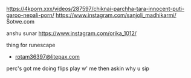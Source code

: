 https://4kporn.xxx/videos/287597/chiknai-parchha-tara-innocent-puti-garoo-nepali-porn/
https://www.instagram.com/sanjoli_madhikarmi/
Sotwe.com

anshu sunar 
https://www.instagram.com/orika_1012/


thing for runescape
 - rotam36397@litepax.com



perc's got me doing flips
play w' me then askin why u sip
